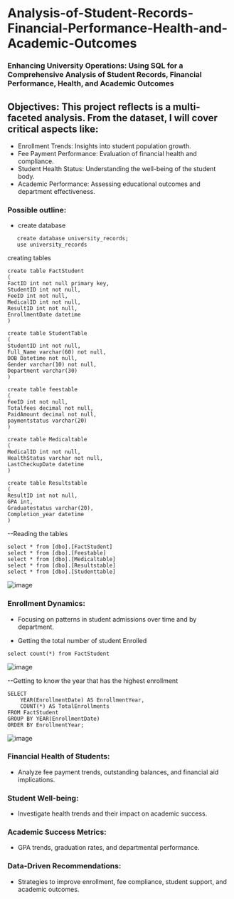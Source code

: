 # Analysis-of-Student-Records-Financial-Performance-Health-and-Academic-Outcomes
###  Enhancing University Operations: Using SQL for a Comprehensive Analysis of Student Records, Financial Performance, Health, and Academic Outcomes
## Objectives: This project reflects is a multi-faceted analysis. From the dataset, I will cover critical aspects like:

- Enrollment Trends: Insights into student population growth.
- Fee Payment Performance: Evaluation of financial health and compliance.
- Student Health Status: Understanding the well-being of the student body.
- Academic Performance: Assessing educational outcomes and department effectiveness.
  
### Possible outline:


- create database
  
```
   create database university_records;
   use university_records
```
creating tables

```
create table FactStudent
(
FactID int not null primary key,
StudentID int not null,
FeeID int not null,
MedicalID int not null,
ResultID int not null,
EnrollmentDate datetime
)

create table StudentTable
(
StudentID int not null,
Full_Name varchar(60) not null,
DOB Datetime not null,
Gender varchar(10) not null,
Department varchar(30)
)

create table feestable
(
FeeID int not null,
Totalfees decimal not null,
PaidAmount decimal not null,
paymentstatus varchar(20)
)

create table Medicaltable
(
MedicalID int not null,
HealthStatus varchar not null,
LastCheckupDate datetime
)

create table Resultstable
(
ResultID int not null,
GPA int,
Graduatestatus varchar(20),
Completion_year datetime
)

```

--Reading the tables

```
select * from [dbo].[FactStudent]
select * from [dbo].[Feestable]
select * from [dbo].[Medicaltable]
select * from [dbo].[Resultstable]
select * from [dbo].[Studenttable]
```
![image](https://github.com/user-attachments/assets/56ffd92e-dd32-46ed-9677-9d89957df997)

### Enrollment Dynamics:
- Focusing on patterns in student admissions over time and by department.

- Getting the total number of student Enrolled
```  
select count(*) from FactStudent
```
![image](https://github.com/user-attachments/assets/d542ddfe-6488-4743-ba9e-7b921dc23e60)

--Getting to know the year that has the highest enrollment
```
SELECT 
    YEAR(EnrollmentDate) AS EnrollmentYear, 
    COUNT(*) AS TotalEnrollments
FROM FactStudent
GROUP BY YEAR(EnrollmentDate)
ORDER BY EnrollmentYear;
```
![image](https://github.com/user-attachments/assets/cdf27fc5-83b5-4360-8383-42bb9f0bde01)

  
### Financial Health of Students:
- Analyze fee payment trends, outstanding balances, and financial aid implications.

### Student Well-being:
- Investigate health trends and their impact on academic success.
### Academic Success Metrics:
- GPA trends, graduation rates, and departmental performance.
### Data-Driven Recommendations:
- Strategies to improve enrollment, fee compliance, student support, and academic outcomes.
